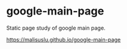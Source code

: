 # google-main-page
Static page study of google main page.

https://malisuslu.github.io/google-main-page
